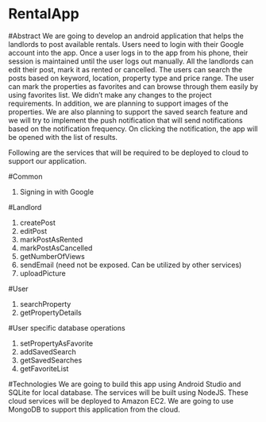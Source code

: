 # RentalApp

#Abstract
We are going to develop an android application that helps the landlords to post available rentals. Users need to login with their Google account into the app. Once a user logs in to the app from his phone, their session is maintained until the user logs out manually. All the landlords can edit their post, mark it as rented or cancelled. The users can search the posts based on keyword, location, property type and price range. The user can mark the properties as favorites and can browse through them easily by using favorites list. We didn’t make any changes to the project requirements. In addition, we are planning to support images of the properties. We are also planning to support the saved search feature and we will try to implement the push notification that will send notifications based on the notification frequency. On clicking the notification, the app will be opened with the list of results.

Following are the services that will be required to be deployed to cloud to support our application.

#Common
1.	Signing in with Google

#Landlord
1.	createPost
2.	editPost
3.	markPostAsRented
4.	markPostAsCancelled
5.	getNumberOfViews
6.	sendEmail (need not be exposed. Can be utilized by other services)
7.	uploadPicture

#User
1.	searchProperty
2.	getPropertyDetails

#User specific database operations
1.	setPropertyAsFavorite
2.	addSavedSearch
3.	getSavedSearches
4.	getFavoriteList

#Technologies
We are going to build this app using Android Studio and SQLite for local database. The services will be built using NodeJS. These cloud services will be deployed to Amazon EC2. We are going to use MongoDB to support this application from the cloud.


